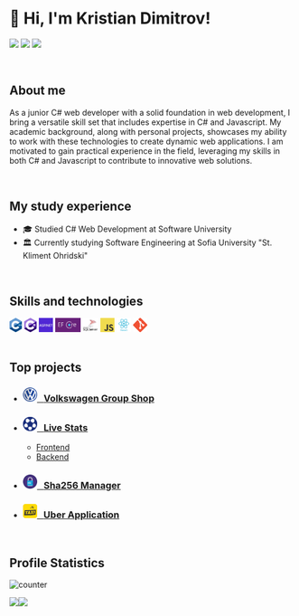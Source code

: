 <h1 align="left">👋 Hi, I'm Kristian Dimitrov!</h1>

[<img src="https://img.shields.io/badge/linkedin-%230077B5.svg?&style=for-the-badge&logo=linkedin&logoColor=white" />](https://www.linkedin.com/in/kristian-dimitrov-5011a8238/) 
[<img src = "https://img.shields.io/badge/instagram-%23E4405F.svg?&style=for-the-badge&logo=instagram&logoColor=white">](https://www.instagram.com/krisdimitrov03) 
[<img src = "https://img.shields.io/badge/facebook-%231877F2.svg?&style=for-the-badge&logo=facebook&logoColor=white">](https://www.facebook.com/kristian.dimitrov.144/)

<br>
<h2>About me</h2>
<p align="left">As a junior C# web developer with a solid foundation in web development, I bring a versatile skill set that includes expertise in C# and Javascript. My academic background, along with personal projects, showcases my ability to work with these technologies to create dynamic web applications. I am motivated to gain practical experience in the field, leveraging my skills in both C# and Javascript to contribute to innovative web solutions.</p>

<br/>
<h2>My study experience</h2>

* 🎓 Studied C# Web Development at Software University
* 🏛 Currently studying Software Engineering at Sofia University "St. Kliment Ohridski"

<br/>
<h2>Skills and technologies</h2>
<code><img height="25" src="https://github.com/krisdimitrov03/krisdimitrov03/blob/main/img/cpp_logo.png" /></code>
<code><img height="25" src="https://github.com/krisdimitrov03/krisdimitrov03/blob/main/img/csharp_icon.png" /></code>
<code><img height="25" src="https://github.com/krisdimitrov03/krisdimitrov03/blob/main/img/aspnet.png" /></code>
<code><img height="25" src="https://github.com/krisdimitrov03/krisdimitrov03/blob/main/img/efcore_logo.png" /></code>
<code><img height="25" src="https://github.com/krisdimitrov03/krisdimitrov03/blob/main/img/sqlserver_logo.webp" /></code>
<code><img height="25" src="https://github.com/krisdimitrov03/krisdimitrov03/blob/main/img/js_logo.png" /></code>
<code><img height="25" src="https://github.com/krisdimitrov03/krisdimitrov03/blob/main/img/react_logo.png" /></code>
<code><img height="25" src="https://github.com/krisdimitrov03/krisdimitrov03/blob/main/img/git_logo.png" /></code>

<br>
<br>
<h2>Top projects</h2>

* ### [<code><img height="25" src="https://github.com/krisdimitrov03/krisdimitrov03/blob/main/img/carshop_logo.png" /></code> &nbsp; <span>Volkswagen Group Shop</span>](https://github.com/krisdimitrov03/Carshop)
* ### [<code><img height="25" src="https://github.com/krisdimitrov03/krisdimitrov03/blob/main/img/livestats_logo.png" /></code> &nbsp; <span>Live Stats</span>]()
  * [Frontend](https://github.com/krisdimitrov03/LiveStats.Frontend)
  * [Backend](https://github.com/krisdimitrov03/LiveStats.Backend)
* ### [<code><img height="25" src="https://github.com/krisdimitrov03/krisdimitrov03/blob/main/img/sha256_logo.png" /></code> &nbsp; <span>Sha256 Manager</span>](https://github.com/krisdimitrov03/Sha256)
* ### [<code><img height="25" src="https://github.com/krisdimitrov03/krisdimitrov03/blob/main/img/uberapp_logo.png" /></code> &nbsp; <span>Uber Application</span>](https://github.com/krisdimitrov03/UberApp)

<br>
<h2>Profile Statistics</h2>

![counter](https://komarev.com/ghpvc/?username=krisdimitrov03v&style=flat-square)

<div>
  <img height="160" align="left" src="https://github-readme-stats.vercel.app/api?username=krisdimitrov03&count_private=true&true&hide=issues&show_icons=true" />
  <img height="160" src="https://github-readme-stats.vercel.app/api/top-langs/?username=krisdimitrov03&layout=compact" />
</div>

